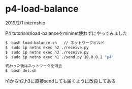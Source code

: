 # p4-load-balance
2019/2/1 internship


P4 tutorialのload-balanceをmininet使わずにやってみました

```sh
$　bash load-balance.sh   // ネットワークビルド
$　sudo ip netns exec h2 ./receive.py
$　sudo ip netns exec h3 ./receive.py
$　sudo ip netns exec h1 ./send.py 10.0.0.1 "p4"

終わった後はネットワークを消去
$　bash del.sh
```

h1からh2,h3に直接sendしても届くように改良してある
